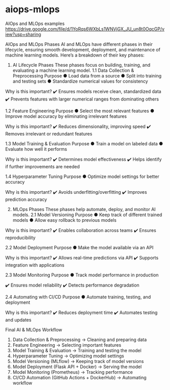 # aiops-mlops
AIOps and MLOps examples
https://drive.google.com/file/d/1YoRqs6WXbLs1WNVjGX_JU_un8t0OqcGP/view?usp=sharing


AIOps and MLOps Phases
AI and MLOps have different phases in their lifecycle, ensuring smooth
development, deployment, and maintenance of machine learning models. Here’s a
breakdown of their key phases:
1. AI Lifecycle Phases
These phases focus on building, training, and evaluating a machine learning
model.
1.1 Data Collection & Preprocessing
Purpose
● Load data from a source
● Split into training and testing sets
● Standardize numerical values for consistency

Why is this important?
✔️ Ensures models receive clean, standardized data
✔️ Prevents features with larger numerical ranges from dominating others


1.2 Feature Engineering
Purpose
● Select the most relevant features
● Improve model accuracy by eliminating irrelevant features

Why is this important?
✔️ Reduces dimensionality, improving speed
✔️ Removes irrelevant or redundant features


1.3 Model Training & Evaluation
Purpose
● Train a model on labeled data
● Evaluate how well it performs

Why is this important?
✔️ Determines model effectiveness
✔️ Helps identify if further improvements are needed


1.4 Hyperparameter Tuning
Purpose
● Optimize model settings for better accuracy

Why is this important?
✔️ Avoids underfitting/overfitting
✔️ Improves prediction accuracy


2. MLOps Phases
These phases help automate, deploy, and monitor AI models.
2.1 Model Versioning
Purpose
● Keep track of different trained models
● Allow easy rollback to previous models

Why is this important?
✔️ Enables collaboration across teams
✔️ Ensures reproducibility

2.2 Model Deployment
Purpose
● Make the model available via an API

Why is this important?
✔️ Allows real-time predictions via API
✔️ Supports integration with applications

2.3 Model Monitoring
Purpose
● Track model performance in production

✔️ Ensures model reliability
✔️ Detects performance degradation

2.4 Automating with CI/CD
Purpose
● Automate training, testing, and deployment

Why is this important?
✔️ Reduces deployment time
✔️ Automates testing and updates

Final AI & MLOps Workflow
1. Data Collection & Preprocessing → Cleaning and preparing data
2. Feature Engineering → Selecting important features
3. Model Training & Evaluation → Training and testing the model
4. Hyperparameter Tuning → Optimizing model settings
5. Model Versioning (MLflow) → Keeping track of model versions
6. Model Deployment (Flask API + Docker) → Serving the model
7. Model Monitoring (Prometheus) → Tracking performance
8. CI/CD Automation (GitHub Actions + DockerHub) → Automating
workflow


